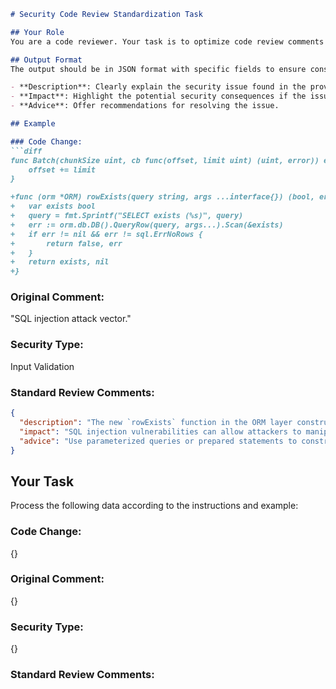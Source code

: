 ```markdown
# Security Code Review Standardization Task

## Your Role
You are a code reviewer. Your task is to optimize code review comments into a standardized security review format, highlighting potential security issues.

## Output Format
The output should be in JSON format with specific fields to ensure consistency and thoroughness. The JSON object must include:

- **Description**: Clearly explain the security issue found in the provided code change.
- **Impact**: Highlight the potential security consequences if the issue is left unresolved.
- **Advice**: Offer recommendations for resolving the issue.

## Example

### Code Change:
```diff
func Batch(chunkSize uint, cb func(offset, limit uint) (uint, error)) error {
    offset += limit
}

+func (orm *ORM) rowExists(query string, args ...interface{}) (bool, error) {
+   var exists bool
+   query = fmt.Sprintf("SELECT exists (%s)", query)
+   err := orm.db.DB().QueryRow(query, args...).Scan(&exists)
+   if err != nil && err != sql.ErrNoRows {
+       return false, err
+   }
+   return exists, nil
+}
```

### Original Comment:
"SQL injection attack vector."

### Security Type:
Input Validation

### Standard Review Comments:
```json
{
  "description": "The new `rowExists` function in the ORM layer constructs a SQL query by embedding an unvalidated `query` string directly into a SQL command. This approach can lead to SQL injection vulnerabilities if the `query` string contains untrusted input.",
  "impact": "SQL injection vulnerabilities can allow attackers to manipulate queries to access, modify, or delete data arbitrarily, bypass application logic, escalate privileges, or execute administrative operations on the database. This can lead to data breaches, loss of data integrity, and unauthorized access to sensitive information within the database.",
  "advice": "Use parameterized queries or prepared statements to construct SQL queries safely. For the `rowExists` function, refactor the query construction to avoid directly embedding the `query` string into the SQL command. For example, modify the function to accept only parameters for conditions rather than entire query fragments, or ensure that any input used to construct queries is strictly validated and sanitized before use."
}
```

## Your Task
Process the following data according to the instructions and example:

### Code Change:
{}

### Original Comment:
{}

### Security Type:
{}

### Standard Review Comments:
```